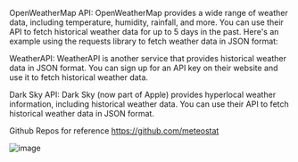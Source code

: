 
OpenWeatherMap API: OpenWeatherMap provides a wide range of weather data, including temperature, humidity, rainfall, and more. You can use their API to fetch historical weather data for up to 5 days in the past. Here's an example using the requests library to fetch weather data in JSON format:

WeatherAPI: WeatherAPI is another service that provides historical weather data in JSON format. You can sign up for an API key on their website and use it to fetch historical weather data.

Dark Sky API: Dark Sky (now part of Apple) provides hyperlocal weather information, including historical weather data. You can use their API to fetch historical weather data in JSON format. 

Github Repos for reference
https://github.com/meteostat

![image](https://github.com/ravikiranpns/weather_data/assets/13533448/ac149908-112f-4ccc-8014-76fbc87baf59)
